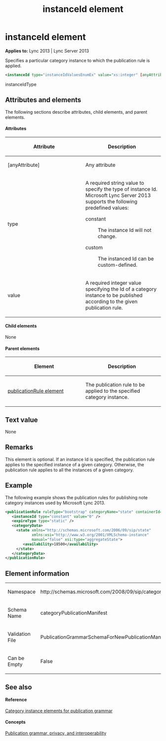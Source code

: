 ﻿---
title: instanceId element
TOCTitle: instanceId element
ms:assetid: 11df8750-f3f0-4319-a7d4-c106415197b6
ms:mtpsurl: https://msdn.microsoft.com/en-us/library/Dn439016(v=office.15)
ms:contentKeyID: 57094059
ms.date: 07/24/2014
mtps_version: v=office.15
dev_langs:
- xml
---

# instanceId element


**Applies to:** Lync 2013 | Lync Server 2013

Specifies a particular category instance to which the publication rule is applied.

```xml
<instanceId type="instanceIdValuesEnumEx" value="xs:integer" [anyAttribute]="anyType" />
```

instanceIdType

## Attributes and elements

The following sections describe attributes, child elements, and parent elements.

#### Attributes

<table>
<colgroup>
<col style="width: 50%" />
<col style="width: 50%" />
</colgroup>
<thead>
<tr class="header">
<th><p>Attribute</p></th>
<th><p>Description</p></th>
</tr>
</thead>
<tbody>
<tr class="odd">
<td><p>[anyAttribute]</p></td>
<td><p>Any attribute</p></td>
</tr>
<tr class="even">
<td><p>type</p></td>
<td><p>A required string value to specify the type of instance Id. Microsoft Lync Server 2013 supports the following predefined values:</p>
<dl>
<dt>constant</dt>
<dd><p>The instance Id will not change.</p>
</dd>
<dt>custom</dt>
<dd><p>The instanced Id can be custom-defined.</p>
</dd>
</dl></td>
</tr>
<tr class="odd">
<td><p>value</p></td>
<td><p>A required integer value specifying the Id of a category instance to be published according to the given publication rule.</p></td>
</tr>
</tbody>
</table>


#### Child elements

None

#### Parent elements

<table>
<colgroup>
<col style="width: 50%" />
<col style="width: 50%" />
</colgroup>
<thead>
<tr class="header">
<th><p>Element</p></th>
<th><p>Description</p></th>
</tr>
</thead>
<tbody>
<tr class="odd">
<td><p><a href="publicationrule-element.md">publicationRule element</a></p></td>
<td><p>The publication rule to be applied to the specified category instance.</p></td>
</tr>
</tbody>
</table>


## Text value

None

## Remarks

This element is optional. If an instance Id is specified, the publication rule applies to the specified instance of a given category. Otherwise, the publication rule applies to all the instances of a given category.

## Example

The following example shows the publication rules for publishing note category instances used by Microsoft Lync 2013.

```xml
<publicationRule ruleType="bootstrap" categoryName="state" containerId="32000"> 
   <instanceId type="constant" value="0" /> 
   <expireType type="static" /> 
   <categoryData> 
     <state xmlns="http://schemas.microsoft.com/2006/09/sip/state" 
            xmlns:xsi="http://www.w3.org/2001/XMLSchema-instance" 
            manual="false" xsi:type="aggregateState"> 
        <availability>18500</availability> 
     </state> 
   </categoryData> 
</publicationRule> 
```

## Element information

<table>
<colgroup>
<col style="width: 50%" />
<col style="width: 50%" />
</colgroup>
<tbody>
<tr class="odd">
<td><p>Namespace</p></td>
<td><p>http://schemas.microsoft.com/2008/09/sip/categoryPublicationManifest</p></td>
</tr>
<tr class="even">
<td><p>Schema Name</p></td>
<td><p>categoryPublicationManifest</p></td>
</tr>
<tr class="odd">
<td><p>Validation File</p></td>
<td><p>PublicationGrammarSchemaForNewPublicationManifest.xsd</p></td>
</tr>
<tr class="even">
<td><p>Can be Empty</p></td>
<td><p>False</p></td>
</tr>
</tbody>
</table>


## See also

#### Reference

[Category instance elements for publication grammar](category-instance-elements-for-publication-grammar.md)

#### Concepts

[Publication grammar, privacy, and interoperability](publication-grammar-privacy-and-interoperability.md)

